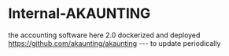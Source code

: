 # Internal-AKAUNTING
the accounting software here 2.0 dockerized and deployed https://github.com/akaunting/akaunting  --- to update periodically
